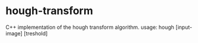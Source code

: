# hough-transform

C++ implementation of the hough transform algorithm.
usage: hough [input-image] [treshold]
